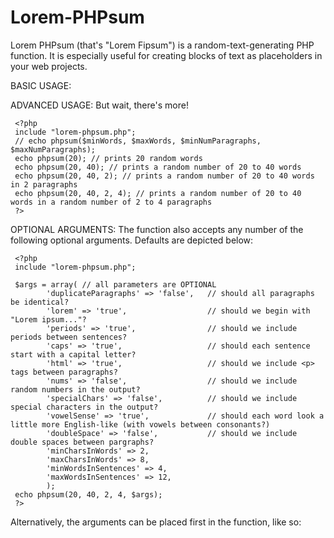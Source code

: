 Lorem-PHPsum
============

Lorem PHPsum (that's "Lorem Fipsum") is a random-text-generating PHP function. It is especially useful for creating blocks of text as placeholders in your web projects.

BASIC USAGE:
     <?php
     include "lorem-phpsum.php";
     echo phpsum(); // prints 20 random words, starting with "Lorem ipsum"...
     ?>

ADVANCED USAGE:
But wait, there's more!

     <?php
     include "lorem-phpsum.php";
     // echo phpsum($minWords, $maxWords, $minNumParagraphs, $maxNumParagraphs);
     echo phpsum(20); // prints 20 random words
     echo phpsum(20, 40); // prints a random number of 20 to 40 words
     echo phpsum(20, 40, 2); // prints a random number of 20 to 40 words in 2 paragraphs
     echo phpsum(20, 40, 2, 4); // prints a random number of 20 to 40 words in a random number of 2 to 4 paragraphs
     ?>


OPTIONAL ARGUMENTS:
The function also accepts any number of the following optional arguments.  Defaults are depicted below:

     <?php
     include "lorem-phpsum.php";

     $args = array( // all parameters are OPTIONAL
			'duplicateParagraphs' => 'false', 	// should all paragraphs be identical?
			'lorem' => 'true', 					// should we begin with "Lorem ipsum..."?
			'periods' => 'true', 				// should we include periods between sentences?
			'caps' => 'true', 					// should each sentence start with a capital letter?
			'html' => 'true', 					// should we include <p> tags between paragraphs?
			'nums' => 'false', 					// should we include random numbers in the output? 
			'specialChars' => 'false', 			// should we include special characters in the output?
			'vowelSense' => 'true', 			// should each word look a little more English-like (with vowels between consonants?)
			'doubleSpace' => 'false', 			// should we include double spaces between pargraphs?
			'minCharsInWords' => 2,
			'maxCharsInWords' => 8,
			'minWordsInSentences' => 4,
			'maxWordsInSentences' => 12,
			);
     echo phpsum(20, 40, 2, 4, $args);
     ?>


Alternatively, the arguments can be placed first in the function, like so:
     <?php
     include "lorem-phpsum.php";
     echo phpsum($args, 20, 40);
     ?>